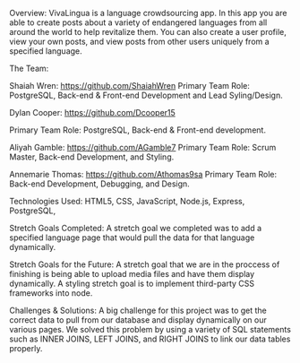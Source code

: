 Overview:
VivaLingua is a language crowdsourcing app. In this app you are able to create posts about a variety of endangered languages from all around the world to help revitalize them. You can also create a user profile, view your own posts, and view posts from other users uniquely from a specified language.


The Team:



Shaiah Wren: https://github.com/ShaiahWren
Primary Team Role: PostgreSQL, Back-end & Front-end Development and Lead Syling/Design.




Dylan Cooper: https://github.com/Dcooper15

Primary Team Role: PostgreSQL, Back-end & Front-end development.





Aliyah Gamble: https://github.com/AGamble7
Primary Team Role: Scrum Master, Back-end Development, and Styling.





Annemarie Thomas: https://github.com/Athomas9sa
Primary Team Role: Back-end Development, Debugging, and Design.





Technologies Used:
HTML5,
CSS,
JavaScript,
Node.js,
Express,
PostgreSQL,


Stretch Goals Completed:
A stretch goal we completed was to add a specified language page that would pull the data for that language dynamically.



Stretch Goals for the Future:
A stretch goal that we are in the proccess of finishing is being able to upload media files and have them display dynamically. A styling stretch goal is to implement third-party CSS frameworks into node. 




Challenges & Solutions:
A big challenge for this project was to get the correct data to pull from our database and display dynamically on our various pages. We solved this problem by using a variety of SQL statements such as INNER JOINS, LEFT JOINS, and RIGHT JOINS to link our data tables properly.
